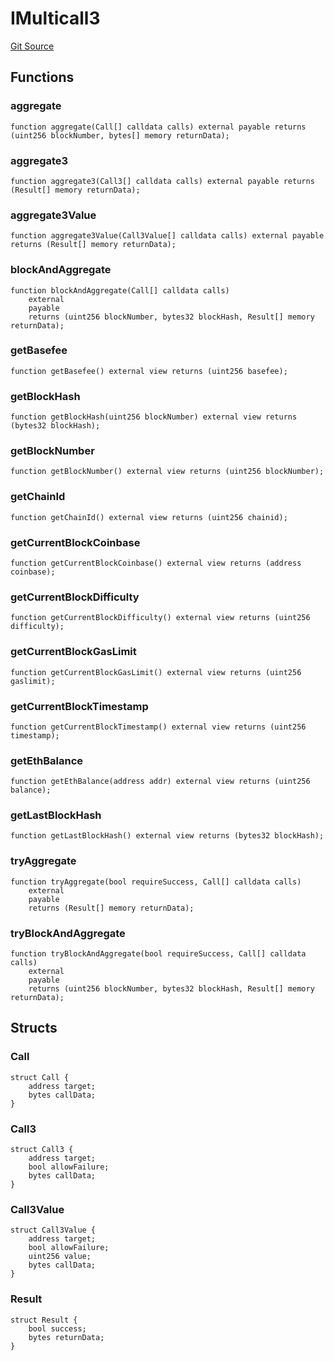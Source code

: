 # IMulticall3
[Git Source](https://github.com/dustinstacy/boncurs/blob/02ed8078bd89ba19394d69164a2bad75906f2c24/lib/forge-std/src/interfaces/IMulticall3.sol)


## Functions
### aggregate


```solidity
function aggregate(Call[] calldata calls) external payable returns (uint256 blockNumber, bytes[] memory returnData);
```

### aggregate3


```solidity
function aggregate3(Call3[] calldata calls) external payable returns (Result[] memory returnData);
```

### aggregate3Value


```solidity
function aggregate3Value(Call3Value[] calldata calls) external payable returns (Result[] memory returnData);
```

### blockAndAggregate


```solidity
function blockAndAggregate(Call[] calldata calls)
    external
    payable
    returns (uint256 blockNumber, bytes32 blockHash, Result[] memory returnData);
```

### getBasefee


```solidity
function getBasefee() external view returns (uint256 basefee);
```

### getBlockHash


```solidity
function getBlockHash(uint256 blockNumber) external view returns (bytes32 blockHash);
```

### getBlockNumber


```solidity
function getBlockNumber() external view returns (uint256 blockNumber);
```

### getChainId


```solidity
function getChainId() external view returns (uint256 chainid);
```

### getCurrentBlockCoinbase


```solidity
function getCurrentBlockCoinbase() external view returns (address coinbase);
```

### getCurrentBlockDifficulty


```solidity
function getCurrentBlockDifficulty() external view returns (uint256 difficulty);
```

### getCurrentBlockGasLimit


```solidity
function getCurrentBlockGasLimit() external view returns (uint256 gaslimit);
```

### getCurrentBlockTimestamp


```solidity
function getCurrentBlockTimestamp() external view returns (uint256 timestamp);
```

### getEthBalance


```solidity
function getEthBalance(address addr) external view returns (uint256 balance);
```

### getLastBlockHash


```solidity
function getLastBlockHash() external view returns (bytes32 blockHash);
```

### tryAggregate


```solidity
function tryAggregate(bool requireSuccess, Call[] calldata calls)
    external
    payable
    returns (Result[] memory returnData);
```

### tryBlockAndAggregate


```solidity
function tryBlockAndAggregate(bool requireSuccess, Call[] calldata calls)
    external
    payable
    returns (uint256 blockNumber, bytes32 blockHash, Result[] memory returnData);
```

## Structs
### Call

```solidity
struct Call {
    address target;
    bytes callData;
}
```

### Call3

```solidity
struct Call3 {
    address target;
    bool allowFailure;
    bytes callData;
}
```

### Call3Value

```solidity
struct Call3Value {
    address target;
    bool allowFailure;
    uint256 value;
    bytes callData;
}
```

### Result

```solidity
struct Result {
    bool success;
    bytes returnData;
}
```


